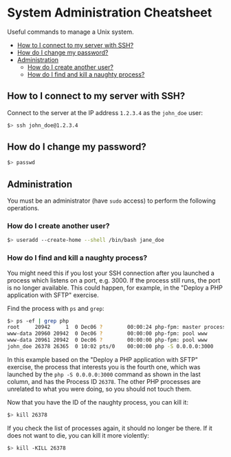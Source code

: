 # System Administration Cheatsheet

Useful commands to manage a Unix system.

<!-- START doctoc generated TOC please keep comment here to allow auto update -->
<!-- DON'T EDIT THIS SECTION, INSTEAD RE-RUN doctoc TO UPDATE -->


- [How to I connect to my server with SSH?](#how-to-i-connect-to-my-server-with-ssh)
- [How do I change my password?](#how-do-i-change-my-password)
- [Administration](#administration)
  - [How do I create another user?](#how-do-i-create-another-user)
  - [How do I find and kill a naughty process?](#how-do-i-find-and-kill-a-naughty-process)

<!-- END doctoc generated TOC please keep comment here to allow auto update -->



## How to I connect to my server with SSH?

Connect to the server at the IP address `1.2.3.4` as the `john_doe` user:

```bash
$> ssh john_doe@1.2.3.4
```



## How do I change my password?

```bash
$> passwd
```



## Administration

You must be an administrator (have `sudo` access) to perform the following
operations.



### How do I create another user?

```bash
$> useradd --create-home --shell /bin/bash jane_doe
```



### How do I find and kill a naughty process?

You might need this if you lost your SSH connection after you launched a process
which listens on a port, e.g. 3000. If the process still runs, the port is no
longer available. This could happen, for example, in the "Deploy a PHP
application with SFTP" exercise.

Find the process with `ps` and `grep`:

```bash
$> ps -ef | grep php
root     20942     1  0 Dec06 ?        00:00:24 php-fpm: master process (/etc/php/7.2/fpm/php-fpm.conf)
www-data 20960 20942  0 Dec06 ?        00:00:00 php-fpm: pool www
www-data 20961 20942  0 Dec06 ?        00:00:00 php-fpm: pool www
john_doe 26378 26365  0 10:02 pts/0    00:00:00 php -S 0.0.0.0:3000
```

In this example based on the "Deploy a PHP application with SFTP" exercise, the
process that interests you is the fourth one, which was launched by the `php -S
0.0.0.0:3000` command as shown in the last column, and has the Process ID
`26378`. The other PHP processes are unrelated to what you were doing, so you
should not touch them.

Now that you have the ID of the naughty process, you can kill it:

```bash
$> kill 26378
```

If you check the list of processes again, it should no longer be there. If it
does not want to die, you can kill it more violently:

```bash
$> kill -KILL 26378
```
